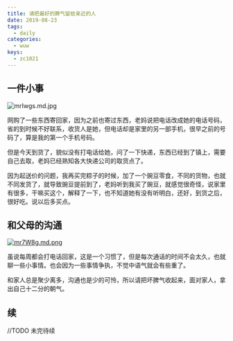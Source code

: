 ```yaml
---
title: 请把最好的脾气留给亲近的人
date: 2019-08-23
tags:
  - daily
categories:
  - wuw
keys:
  - zc1021
---
```


## 一件小事

![mrIwgs.md.jpg](https://s2.ax1x.com/2019/08/23/mrIwgs.md.jpg)

网购了一些东西寄回家，因为之前也寄过东西，老妈说把电话改成她的电话号码，省的到时候不好联系，收货人是她，但电话却是家里的另一部手机，很早之前的号码了，算是我的第一个手机号码。

但是今天到货了，貌似没有打电话给她，问了一下快递，东西已经到了镇上，需要自己去取，老妈已经熟知各大快递公司的取货点了。

因为起送价的问题，我再买完粽子的时候，加了一个豌豆零食，不同的货物，也就不同发货了，就导致豌豆提前到了，老妈听到我买了豌豆，就感觉很奇怪，说家里有很多，干嘛买这个，解释了一下，也不知道她有没有听明白，还好，到货之后，很好吃。说以后多买点。

## 和父母的沟通

[![mr7W8g.md.png](https://s2.ax1x.com/2019/08/23/mr7W8g.md.png)](https://imgchr.com/i/mr7W8g)

虽说每周都会打电话回家，这是一个习惯了，但是每次通话的时间不会太久，也就聊一些小事情。也会因为一些事情争执，不觉中语气就会有些重了。

和家人总是聚少离多，沟通也是少的可怜，所以请把坏脾气收起来，面对家人，拿出自己十二分的朝气。

## 续

//TODO 未完待续

